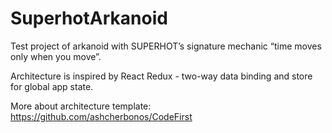 # SuperhotArkanoid
Test project of arkanoid with SUPERHOT’s signature mechanic “time moves only when you move”.

Architecture is inspired by React Redux - two-way data binding and store for global app state.

More about architecture template:
https://github.com/ashcherbonos/CodeFirst
